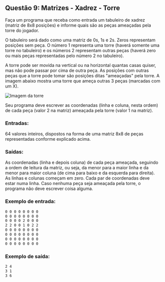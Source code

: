 ## Questão 9: Matrizes - Xadrez - Torre
<p>Faça um programa que receba como entrada um tabuleiro de xadrez (matriz de 8x8 posições) e informe quais são as peças ameaçadas pela torre do jogador.</p>

<p>O tabuleiro será dado como uma matriz de 0s, 1s e 2s. Zeros representam posições sem peça. O número 1 representa uma torre (haverá somente uma torre no tabuleiro) e os números 2 representam outras peças (haverá zero ou mais peças representadas pelo número 2 no tabuleiro).</p>

<p>A torre pode ser movida na vertical ou na horizontal quantas casas quiser, mas não pode passar por cima de outra peça. As posições com outras peças que a torre pode tomar são posições ditas "ameaçadas" pela torre. A imagem abaixo mostra uma torre que ameça outras 3 peças (marcadas com um X).</p>

![Imagem da torre](../../Imagens/xadrez-torre.png)

<p>Seu programa deve escrever as coordenadas (linha e coluna, nesta ordem) de cada peça (valor 2 na matriz) ameaçada pela torre (valor 1 na matriz).</p>

### Entradas:
64 valores inteiros, dispostos na forma de uma matriz 8x8 de peças representadas conforme explicado acima.

### Saídas:
As coordenadas (linha e depois coluna) de cada peça ameaçada, seguindo a ordem de leitura da matriz, ou seja, da menor para a maior linha e da menor para maior coluna (de cima para baixo e da esquerda para direita). As linhas e colunas começam em zero. Cada par de coordenadas deve estar numa linha. Caso nenhuma peça seja ameaçada pela torre, o programa não deve escrever coisa alguma.

### Exemplo de entrada:
```bash
0 0 0 0 0 0 0 0
0 0 0 0 0 0 0 0
0 0 0 0 2 0 0 0
2 2 0 0 1 0 2 2
0 0 0 0 0 0 0 0
0 0 0 0 0 0 0 0
0 0 0 0 0 0 0 0
0 0 0 0 0 0 0 0
```

### Exemplo de saída:
```bash
2 4
3 1
3 6
```